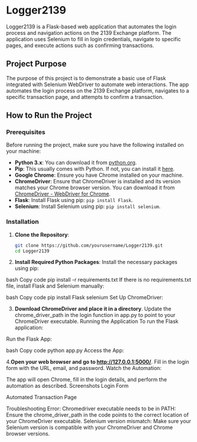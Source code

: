 # Logger2139

Logger2139 is a Flask-based web application that automates the login process and navigation actions on the 2139 Exchange platform. The application uses Selenium to fill in login credentials, navigate to specific pages, and execute actions such as confirming transactions.

## Project Purpose

The purpose of this project is to demonstrate a basic use of Flask integrated with Selenium WebDriver to automate web interactions. The app automates the login process on the 2139 Exchange platform, navigates to a specific transaction page, and attempts to confirm a transaction.

## How to Run the Project

### Prerequisites

Before running the project, make sure you have the following installed on your machine:

- **Python 3.x**: You can download it from [python.org](https://www.python.org/downloads/).
- **Pip**: This usually comes with Python. If not, you can install it [here](https://pip.pypa.io/en/stable/installation/).
- **Google Chrome**: Ensure you have Chrome installed on your machine.
- **ChromeDriver**: Ensure that ChromeDriver is installed and its version matches your Chrome browser version. You can download it from [ChromeDriver - WebDriver for Chrome](https://sites.google.com/a/chromium.org/chromedriver/downloads).
- **Flask**: Install Flask using pip: `pip install Flask`.
- **Selenium**: Install Selenium using pip: `pip install selenium`.

### Installation


1. **Clone the Repository**:
   ```bash
   git clone https://github.com/yourusername/Logger2139.git
   cd Logger2139

2. **Install Required Python Packages**:
Install the necessary packages using pip:

bash
Copy code
pip install -r requirements.txt
If there is no requirements.txt file, install Flask and Selenium manually:

bash
Copy code
pip install Flask selenium
Set Up ChromeDriver:

3. **Download ChromeDriver and place it in a directory**.
Update the chrome_driver_path in the login function in app.py to point to your ChromeDriver executable.
Running the Application
To run the Flask application:

Run the Flask App:

bash
Copy code
python app.py
Access the App:

4.**Open your web browser and go to http://127.0.0.1:5000/**.
Fill in the login form with the URL, email, and password.
Watch the Automation:

The app will open Chrome, fill in the login details, and perform the automation as described.
Screenshots
Login Form


Automated Transaction Page


Troubleshooting
Error: Chromedriver executable needs to be in PATH:
Ensure the chrome_driver_path in the code points to the correct location of your ChromeDriver executable.
Selenium version mismatch:
Make sure your Selenium version is compatible with your ChromeDriver and Chrome browser versions.

